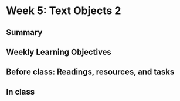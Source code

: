 # Week 5: Text Objects 2


## Summary
 

## Weekly Learning Objectives
 

## Before class: Readings, resources, and tasks
 

## In class